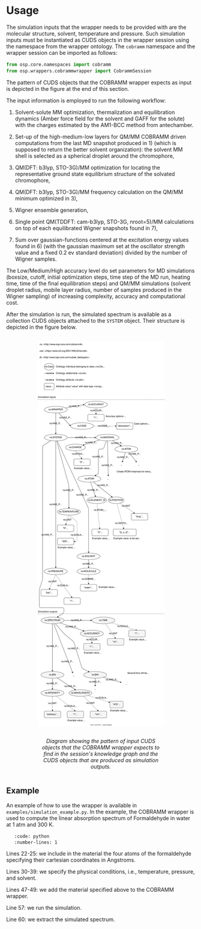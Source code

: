 # Usage

The simulation inputs that the wrapper needs to be provided with are the 
molecular structure, solvent, temperature and pressure. Such simulation inputs
must be instantiated as CUDS objects in the wrapper session using the
namespace from the wrapper ontology. The `cobramm` namespace and the wrapper 
session can be imported as follows:

```python
from osp.core.namespaces import cobramm
from osp.wrappers.cobrammwrapper import CobrammSession
```

The pattern of CUDS objects that the COBRAMM wrapper expects as input is 
depicted in the figure at the end of this section.


The input information is employed to run the following workflow:

1) Solvent-solute MM optimization, thermalization and equilibration dynamics 
   (Amber force field for the solvent and GAFF for the solute) with the charges
   estimated by the AM1-BCC method from antechamber.

2) Set-up of the high-medium-low layers for QM/MM COBRAMM driven computations 
   from the last MD snapshot produced in 1) (which is supposed to return the 
   better solvent organization): the solvent MM shell is selected as a
   spherical droplet around the chromophore,

3) QM(DFT: b3lyp, STO-3G)/MM optimization for locating the representative 
   ground state equilibrium structure of the solvated chromophore,

4) QM(DFT: b3lyp, STO-3G)/MM frequency calculation on the QM/MM minimum 
   optimized in 3),

5) Wigner ensemble generation,

6) Single point QM(TDDFT: cam-b3lyp, STO-3G, nroot=5)/MM calculations on top of
   each equilibrated Wigner snapshots found in 7),

7) Sum over gaussian-functions centered at the excitation energy values found 
   in 6) (with the gaussian maximum set at the oscillator strength value and a
   fixed 0.2 ev standard deviation) divided by the number of Wigner samples.

The Low/Medium/High accuracy level do set parameters for MD simulations 
(boxsize, cutoff, initial optimization steps, time step of the MD run, 
heating time, time of the final equilibration steps) and QM/MM simulations 
(solvent droplet radius, mobile layer radius, number of samples produced in the
Wigner sampling) of increasing complexity, accuracy and computational cost.

After the simulation is run, the simulated spectrum is available as a 
collection CUDS objects attached to the `SYSTEM` object. Their structure is
depicted in the figure below.

<figure style="display: table; text-align:center; margin-left: auto; margin-right:auto">

![COBRAMM Wrapper input](./static/graph_pattern.drawio.svg)

<figcaption style="display: table-caption; caption-side: bottom; text-align:center">

_Diagram showing the pattern of input CUDS objects that the COBRAMM wrapper
expects to find in the session's knowledge graph and the CUDS objects that are
produced as simulation outputs._

</figcaption>
    
</figure>

## Example

An example of how to use the wrapper is available in 
`examples/simulation_example.py`. In the example, the COBRAMM wrapper is used
to compute the linear absorption spectrum of Formaldehyde in water at 1 atm and
300 K.

```{include} ../examples/simulation_example.py
   :code: python
   :number-lines: 1
```

Lines 22-25: we include in the material the four atoms of the formaldehyde 
specifying their cartesian coordinates in Angstroms.

Lines 30-39: we specify the physical conditions, i.e., temperature, pressure,
and solvent.  

Lines 47-49: we add the material specified above to the COBRAMM wrapper.

Line 57: we run the simulation.

Line 60: we extract the simulated spectrum.
